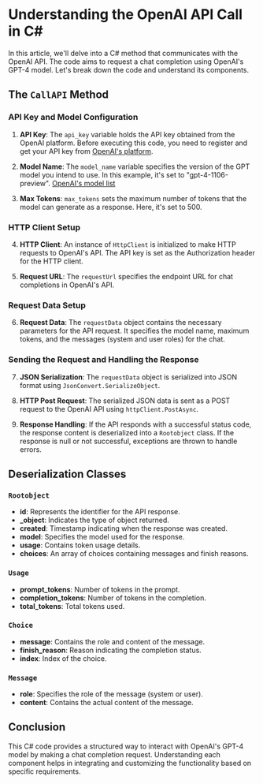 ﻿# Understanding the OpenAI API Call in C#

In this article, we'll delve into a C# method that communicates with the OpenAI API. The code aims to request a chat completion using OpenAI's GPT-4 model. Let's break down the code and understand its components.

## The `CallAPI` Method

### API Key and Model Configuration

1. **API Key**: The `api_key` variable holds the API key obtained from the OpenAI platform. Before executing this code, you need to register and get your API key from [OpenAI's platform](https://platform.openai.com/api-keys).

2. **Model Name**: The `model_name` variable specifies the version of the GPT model you intend to use. In this example, it's set to "gpt-4-1106-preview".  [OpenAI's model list](https://platform.openai.com/docs/models/) 

3. **Max Tokens**: `max_tokens` sets the maximum number of tokens that the model can generate as a response. Here, it's set to 500.

### HTTP Client Setup

4. **HTTP Client**: An instance of `HttpClient` is initialized to make HTTP requests to OpenAI's API. The API key is set as the Authorization header for the HTTP client.

5. **Request URL**: The `requestUrl` specifies the endpoint URL for chat completions in OpenAI's API.

### Request Data Setup

6. **Request Data**: The `requestData` object contains the necessary parameters for the API request. It specifies the model name, maximum tokens, and the messages (system and user roles) for the chat.

### Sending the Request and Handling the Response

7. **JSON Serialization**: The `requestData` object is serialized into JSON format using `JsonConvert.SerializeObject`.

8. **HTTP Post Request**: The serialized JSON data is sent as a POST request to the OpenAI API using `httpClient.PostAsync`.

9. **Response Handling**: If the API responds with a successful status code, the response content is deserialized into a `Rootobject` class. If the response is null or not successful, exceptions are thrown to handle errors.

## Deserialization Classes

### `Rootobject`

- **id**: Represents the identifier for the API response.
- **_object**: Indicates the type of object returned.
- **created**: Timestamp indicating when the response was created.
- **model**: Specifies the model used for the response.
- **usage**: Contains token usage details.
- **choices**: An array of choices containing messages and finish reasons.

### `Usage`

- **prompt_tokens**: Number of tokens in the prompt.
- **completion_tokens**: Number of tokens in the completion.
- **total_tokens**: Total tokens used.

### `Choice`

- **message**: Contains the role and content of the message.
- **finish_reason**: Reason indicating the completion status.
- **index**: Index of the choice.

### `Message`

- **role**: Specifies the role of the message (system or user).
- **content**: Contains the actual content of the message.

## Conclusion

This C# code provides a structured way to interact with OpenAI's GPT-4 model by making a chat completion request. Understanding each component helps in integrating and customizing the functionality based on specific requirements.

